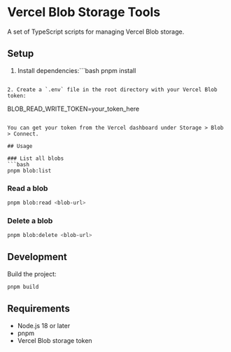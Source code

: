 # Vercel Blob Storage Tools

A set of TypeScript scripts for managing Vercel Blob storage.

## Setup

1. Install dependencies:```bash
pnpm install
```

2. Create a `.env` file in the root directory with your Vercel Blob token:
```
BLOB_READ_WRITE_TOKEN=your_token_here
```

You can get your token from the Vercel dashboard under Storage > Blob > Connect.

## Usage

### List all blobs
```bash
pnpm blob:list
```

### Read a blob
```bash
pnpm blob:read <blob-url>
```

### Delete a blob
```bash
pnpm blob:delete <blob-url>
```

## Development

Build the project:
```bash
pnpm build
```

## Requirements

- Node.js 18 or later
- pnpm
- Vercel Blob storage token 
